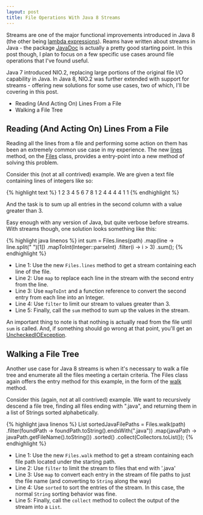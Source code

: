 ```yaml
---
layout: post
title: File Operations With Java 8 Streams
---
```


Streams are one of the major functional improvements introduced in Java 8 (the other being [lambda expressions](http://docs.oracle.com/javase/tutorial/java/javaOO/lambdaexpressions.html)). Reams have written about streams in Java - the package [JavaDoc](http://docs.oracle.com/javase/8/docs/api/java/util/stream/package-summary.html) is actually a pretty good starting point. In this post though, I plan to focus on a few specific use cases around file operations that I've found useful.

Java 7 introduced NIO.2, replacing large portions of the original file I/O capability in Java. In Java 8, NIO.2 was further extended with support for streams - offering new solutions for some use cases, two of which, I'll be covering in this post.

* Reading (And Acting On) Lines From a File
* Walking a File Tree

## Reading (And Acting On) Lines From a File

Reading all the lines from a file and performing some action on them has been an extremely common use case in my experience. The new [lines](http://docs.oracle.com/javase/8/docs/api/java/nio/file/Files.html#lines-java.nio.file.Path-) method, on the [Files](http://docs.oracle.com/javase/8/docs/api/java/nio/file/Files.html) class, provides a entry-point into a new method of solving this problem.

Consider this (not at all contrived) example. We are given a text file containing lines of integers like so:

{% highlight text %}
1  2  3  4
5  6  7  8
1  2  4  4
4  4  1  1
{% endhighlight %}

And the task is to sum up all entries in the second column with a value greater than 3.

Easy enough with any version of Java, but quite verbose before streams. With streams though, one solution looks something like this:

{% highlight java linenos %}
int sum = Files.lines(path)
        .map(line -> line.split(" ")[1])
        .mapToInt(Integer::parseInt)
        .filter(i -> i > 3)
        .sum();
{% endhighlight %}

* Line 1: Use the new `Files.lines` method to get a stream containing each line of the file.
* Line 2: Use `map` to replace each line in the stream with the second entry from the line.
* Line 3: Use `mapToInt` and a function reference to convert the second entry from each line into an Integer.
* Line 4: Use `filter` to limit our stream to values greater than 3.
* Line 5: Finally, call the `sum` method to sum up the values in the stream.

An important thing to note is that nothing is actually read from the file until `sum` is called. And, if something should go wrong at that point, you'll get an [UncheckedIOException](http://docs.oracle.com/javase/8/docs/api/java/io/UncheckedIOException.html).

## Walking a File Tree

Another use case for Java 8 streams is when it's necessary to walk a file tree and enumerate all the files meeting a certain criteria. The Files class again offers the entry method for this example, in the form of the [walk](http://docs.oracle.com/javase/8/docs/api/java/nio/file/Files.html#walk-java.nio.file.Path-java.nio.file.FileVisitOption...-) method.

Consider this (again, not at all contrived) example. We want to recursively descend a file tree, finding all files ending with ".java", and returning them in a list of Strings sorted alphabetically.

{% highlight java linenos %}
List<String> sortedJavaFilePaths = Files.walk(path)
        .filter(foundPath -> foundPath.toString().endsWith(".java"))
        .map(javaPath -> javaPath.getFileName().toString())
        .sorted()
        .collect(Collectors.toList());
{% endhighlight %}

* Line 1: Use the new `Files.walk` method to get a stream containing each file path located under the starting path.
* Line 2: Use `filter` to limit the stream to files that end with '.java'
* Line 3: Use `map` to convert each entry in the stream of file paths to just the file name (and converting to `String` along the way)
* Line 4: Use `sorted` to sort the entries of the stream. In this case, the normal `String` sorting behavior was fine.
* Line 5: Finally, call the `collect` method to collect the output of the stream into a `List`.
